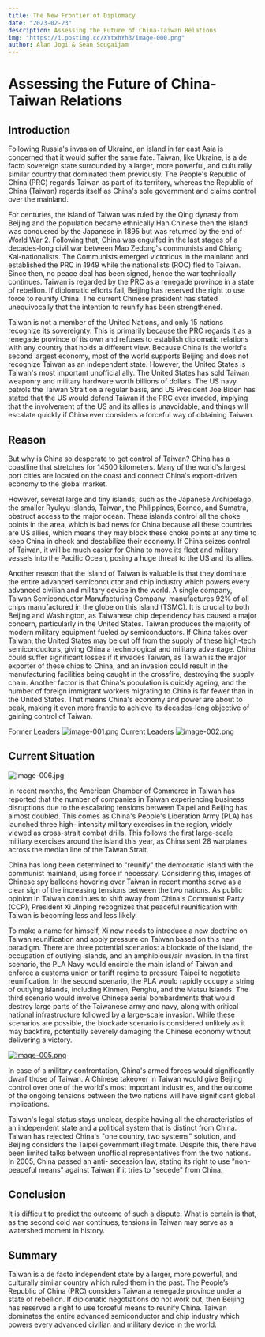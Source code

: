 ```yaml
---
title: The New Frontier of Diplomacy
date: "2023-02-23"
description: Assessing the Future of China-Taiwan Relations
img: "https://i.postimg.cc/XYtxhYh3/image-000.png"
author: Alan Jogi & Sean Sougaijam
---
```

# Assessing the Future of China-Taiwan Relations

## Introduction

Following Russia's invasion of Ukraine, an island in far east Asia is concerned that
it would suffer the same fate. Taiwan, like Ukraine, is a de facto sovereign state surrounded by a larger, more powerful, and culturally similar country that
dominated them previously. The People's Republic of China (PRC) regards Taiwan
as part of its territory, whereas the Republic of China (Taiwan) regards itself as
China's sole government and claims control over the mainland.

For centuries, the island of Taiwan was ruled by the Qing dynasty from Beijing and
the population became ethnically Han Chinese then the island was conquered by
the Japanese in 1895 but was returned by the end of World War 2. Following that,
China was engulfed in the last stages of a decades-long civil war between Mao
Zedong's communists and Chiang Kai-nationalists. The Communists emerged
victorious in the mainland and established the PRC in 1949 while the nationalists
(ROC) fled to Taiwan. Since then, no peace deal has been signed, hence the war
technically continues. Taiwan is regarded by the PRC as a renegade province in a
state of rebellion. If diplomatic efforts fail, Beijing has reserved the right to use
force to reunify China. The current Chinese president has stated unequivocally
that the intention to reunify has been strengthened.

Taiwan is not a member of the United Nations, and only 15 nations recognize its
sovereignty. This is primarily because the PRC regards it as a renegade province
of its own and refuses to establish diplomatic relations with any country that holds
a different view. Because China is the world's second largest economy, most of
the world supports Beijing and does not recognize Taiwan as an independent
state. However, the United States is Taiwan's most important unofficial ally. The
United States has sold Taiwan weaponry and military hardware worth billions of
dollars. The US navy patrols the Taiwan Strait on a regular basis, and US President
Joe Biden has stated that the US would defend Taiwan if the PRC ever invaded,
implying that the involvement of the US and its allies is unavoidable, and things
will escalate quickly if China ever considers a forceful way of obtaining Taiwan.

## Reason

But why is China so desperate to get control of Taiwan? China has a coastline that
stretches for 14500 kilometers. Many of the world's largest port cities are located
on the coast and connect China's export-driven economy to the global market.

However, several large and tiny islands, such as the Japanese Archipelago, the
smaller Ryukyu islands, Taiwan, the Philippines, Borneo, and Sumatra, obstruct
access to the major ocean. These islands control all the choke points in the area,
which is bad news for China because all these countries are US allies, which means they may block these choke points at any time to keep China in check and
destabilize their economy. If China seizes control of Taiwan, it will be much easier
for China to move its fleet and military vessels into the Pacific Ocean, posing a
huge threat to the US and its allies.

Another reason that the island of Taiwan is valuable is that they dominate the
entire advanced semiconductor and chip industry which powers every advanced
civilian and military device in the world. A single company, Taiwan Semiconductor
Manufacturing Company, manufactures 92% of all chips manufactured in the
globe on this island (TSMC). It is crucial to both Beijing and Washington, as
Taiwanese chip dependency has caused a major concern, particularly in the
United States. Taiwan produces the majority of modern military equipment fueled
by semiconductors. If China takes over Taiwan, the United States may be cut off
from the supply of these high-tech semiconductors, giving China a technological
and military advantage. China could suffer significant losses if it invades Taiwan,
as Taiwan is the major exporter of these chips to China, and an invasion could
result in the manufacturing facilities being caught in the crossfire, destroying the
supply chain. Another factor is that China's population is quickly ageing, and the
number of foreign immigrant workers migrating to China is far fewer than in the
United States. That means China's economy and power are about to peak, making
it even more frantic to achieve its decades-long objective of gaining control of
Taiwan.

Former Leaders 
![image-001.png](https://i.postimg.cc/W3YdWhWw/image-001.png)
Current Leaders
![image-002.png](https://i.postimg.cc/rmHpG7sh/image-002.png)

## Current Situation

![image-006.jpg](https://i.postimg.cc/Sx9tm9cj/imgonline-com-ua-twotoone-74-Kawj-JXKPyw43.jpg)

In recent months, the American Chamber of Commerce in Taiwan has reported
that the number of companies in Taiwan experiencing business disruptions due to
the escalating tensions between Taipei and Beijing has almost doubled. This
comes as China's People's Liberation Army (PLA) has launched three high-
intensity military exercises in the region, widely viewed as cross-strait combat
drills. This follows the first large-scale military exercises around the island this
year, as China sent 28 warplanes across the median line of the Taiwan Strait.

China has long been determined to "reunify" the democratic island with the
communist mainland, using force if necessary. Considering this, images of
Chinese spy balloons hovering over Taiwan in recent months serve as a clear sign
of the increasing tensions between the two nations. As public opinion in Taiwan
continues to shift away from China's Communist Party (CCP), President Xi Jinping
recognizes that peaceful reunification with Taiwan is becoming less and less
likely.

To make a name for himself, Xi now needs to introduce a new doctrine on Taiwan
reunification and apply pressure on Taiwan based on this new paradigm. There are
three potential scenarios: a blockade of the island, the occupation of outlying
islands, and an amphibious/air invasion. In the first scenario, the PLA Navy would
encircle the main island of Taiwan and enforce a customs union or tariff regime to
pressure Taipei to negotiate reunification. In the second scenario, the PLA would rapidly occupy a string of outlying islands, including Kinmen, Penghu, and the
Matsu Islands. The third scenario would involve Chinese aerial bombardments that
would destroy large parts of the Taiwanese army and navy, along with critical
national infrastructure followed by a large-scale invasion. While these scenarios
are possible, the blockade scenario is considered unlikely as it may backfire,
potentially severely damaging the Chinese economy without delivering a victory.

[![image-005.png](https://i.postimg.cc/vHq25VRH/image-005.png)](https://postimg.cc/6yZhXT5D)

In case of a military confrontation, China's armed forces would significantly dwarf
those of Taiwan. A Chinese takeover in Taiwan would give Beijing control over one
of the world's most important industries, and the outcome of the ongoing tensions
between the two nations will have significant global implications.


Taiwan's legal status stays unclear, despite having all the characteristics of an
independent state and a political system that is distinct from China. Taiwan has
rejected China's "one country, two systems" solution, and Beijing considers the
Taipei government illegitimate. Despite this, there have been limited talks between
unofficial representatives from the two nations. In 2005, China passed an anti-
secession law, stating its right to use "non-peaceful means" against Taiwan if it
tries to "secede" from China.

## Conclusion

It is difficult to predict the outcome of such a dispute. What is certain is that, as
the second cold war continues, tensions in Taiwan may serve as a watershed
moment in history.

## Summary

Taiwan is a de facto independent state by a larger, more powerful, and culturally
similar country which ruled them in the past. The People’s Republic of China (PRC)
considers Taiwan a renegade province under a state of rebellion. If diplomatic
negotiations do not work out, then Beijing has reserved a right to use forceful
means to reunify China. Taiwan dominates the entire advanced semiconductor and
chip industry which powers every advanced civilian and military device in the
world.


